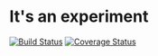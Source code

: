 # It's an experiment

[![Build Status](https://travis-ci.org/talyssonoc/ruby_ddd.svg?branch=master)](https://travis-ci.org/talyssonoc/ruby_ddd) [![Coverage Status](https://coveralls.io/repos/github/talyssonoc/ruby_ddd/badge.svg?branch=master)](https://coveralls.io/github/talyssonoc/ruby_ddd?branch=master)
